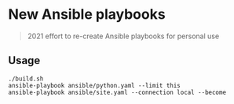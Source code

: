 New Ansible playbooks
=====================

> 2021 effort to re-create Ansible playbooks for personal use


## Usage

    ./build.sh
    ansible-playbook ansible/python.yaml --limit this
    ansible-playbook ansible/site.yaml --connection local --become

